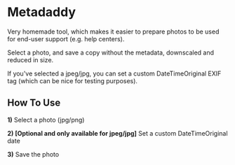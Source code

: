 # Metadaddy
Very homemade tool, which makes it easier to prepare photos to be used for end-user support (e.g. help centers).

Select a photo, and save a copy without the metadata, downscaled and reduced in size.

If you've selected a jpeg/jpg, you can set a custom DateTimeOriginal EXIF tag (which can be nice for testing purposes).

## How To Use
**1)** Select a photo (jpg/png)

**2) [Optional and only available for jpeg/jpg]** Set a custom DateTimeOriginal date

**3)** Save the photo
